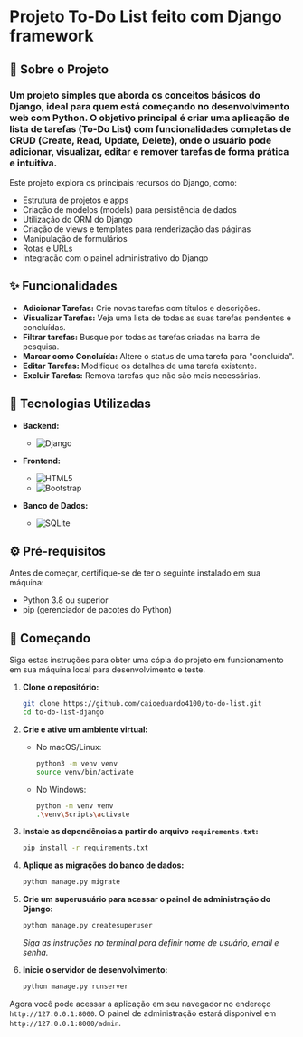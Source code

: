 # Projeto To-Do List feito com Django framework

## 📖 Sobre o Projeto

### Um projeto simples que aborda os conceitos básicos do Django, ideal para quem está começando no desenvolvimento web com Python. O objetivo principal é criar uma aplicação de lista de tarefas (To-Do List) com funcionalidades completas de CRUD (Create, Read, Update, Delete), onde o usuário pode adicionar, visualizar, editar e remover tarefas de forma prática e intuitiva.

Este projeto explora os principais recursos do Django, como:

- Estrutura de projetos e apps
- Criação de modelos (models) para persistência de dados
- Utilização do ORM do Django
- Criação de views e templates para renderização das páginas
- Manipulação de formulários
- Rotas e URLs
- Integração com o painel administrativo do Django

## ✨ Funcionalidades

-   **Adicionar Tarefas:** Crie novas tarefas com títulos e descrições.
-   **Visualizar Tarefas:** Veja uma lista de todas as suas tarefas pendentes e concluídas.
-   **Filtrar tarefas:** Busque por todas as tarefas criadas na barra de pesquisa.
-   **Marcar como Concluída:** Altere o status de uma tarefa para "concluída".
-   **Editar Tarefas:** Modifique os detalhes de uma tarefa existente.
-   **Excluir Tarefas:** Remova tarefas que não são mais necessárias.

## 🚀 Tecnologias Utilizadas

-   **Backend:**
    -   ![Django](https://img.shields.io/badge/Django-092E20?style=for-the-badge&logo=django&logoColor=white)
-   **Frontend:**
    - ![HTML5](https://img.shields.io/badge/HTML5-E34F26?style=for-the-badge&logo=html5&logoColor=white)
    - ![Bootstrap](https://img.shields.io/badge/Bootstrap-7952B3?style=for-the-badge&logo=bootstrap&logoColor=white)

-   **Banco de Dados:**
    -   ![SQLite](https://img.shields.io/badge/SQLite-003B57?style=for-the-badge&logo=sqlite&logoColor=white)

## ⚙️ Pré-requisitos

Antes de começar, certifique-se de ter o seguinte instalado em sua máquina:

-   Python 3.8 ou superior
-   pip (gerenciador de pacotes do Python)

## 🏁 Começando

Siga estas instruções para obter uma cópia do projeto em funcionamento em sua máquina local para desenvolvimento e teste.

1.  **Clone o repositório:**

    ```bash
    git clone https://github.com/caioeduardo4100/to-do-list.git
    cd to-do-list-django
    ```

2.  **Crie e ative um ambiente virtual:**

    * No macOS/Linux:
        ```bash
        python3 -m venv venv
        source venv/bin/activate
        ```
    * No Windows:
        ```bash
        python -m venv venv
        .\venv\Scripts\activate
        ```

3.  **Instale as dependências a partir do arquivo `requirements.txt`:**

    ```bash
    pip install -r requirements.txt
    ```

4.  **Aplique as migrações do banco de dados:**

    ```bash
    python manage.py migrate
    ```

5.  **Crie um superusuário para acessar o painel de administração do Django:**

    ```bash
    python manage.py createsuperuser
    ```
    *Siga as instruções no terminal para definir nome de usuário, email e senha.*

6.  **Inicie o servidor de desenvolvimento:**

    ```bash
    python manage.py runserver
    ```

Agora você pode acessar a aplicação em seu navegador no endereço `http://127.0.0.1:8000`. 
O painel de administração estará disponível em `http://127.0.0.1:8000/admin`.
